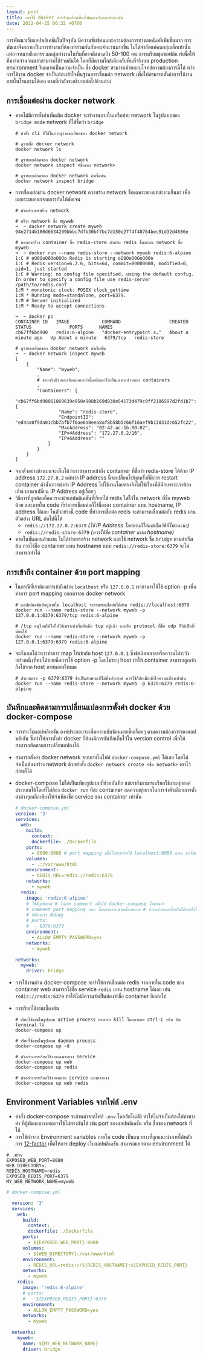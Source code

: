 ```yaml
---
layout: post
title: การใช้ docker สำหรับเตรียมพื้นที่พัฒนาเว็บแอปพลิเคชัน
date: 2022-04-25 00:32 +0700
---
```

การพัฒนาเว็บแอปพลิเคชันในปัจจุบัน มีความซับซ้อนและความต้องการทางเทคนิคที่เพิ่มขึ้นมาก
การพัฒนาจึงกลายเป็นการทำงานที่ต้องทำร่วมกันกับคนจำนวนมากขึ้น ไม่ได้จำกัดแค่คนกลุ่มเล็กเท่านั้น
แต่อาจหมายถึงการรวมกลุ่มทำงานในทีมที่อาจมีขนาดถึง 50-100 คน
การเตรียมชุดซอฟต์แวร์เพื่อให้ทีมงานจำนวนมากสามารถใช้ร่วมกันได้ โดยที่มีความใกล้เคียงกับพื้นที่จริงบน
production environment จึงกลายเป็นความจำเป็น ซึ่ง docker สามารถช่วยตอบโจทย์ความต้องการนี้ได้
ทว่าการใช้งาน docker จำเป็นต้องเข้าใจพื้นฐานการเชื่อมต่อ network เพื่อให้สามารถตั้งค่าการใช้งานภายในโรแกรมได้เอง ตามที่กำลังจะอธิบายต่อไปด้านล่าง

## การเชื่อมต่อผ่าน docker network
- หากไม่มีการตั้งค่าเพิ่มเติม docker จะทำงานภายในเครือข่าย network ในรูปแบบของ `bridge mode`
  network ที่ใช้ชื่อว่า `bridge`
  ```shell
  # คำสั่ง cli ที่ใช้ในการดูรายละเอียดของ docker network

  # ดูรายชื่อ docker network
  docker network ls

  # ดูรายละเอียดของ docker network
  docker network inspect <ชื่อของ network>

  # ดูรายละเอียดของ docker network ค่าเริ่มต้น
  docker network inspect bridge
  ```
- การเชื่อมต่อผ่าน docker network ควรสร้าง network ชื่อเฉพาะของแต่ล่ะงานขึ้นมา
  เพื่อแยกระบบออกจากการกันให้ชัดเจน
  ```shell
  # ตัวอย่างการสร้าง network

  # สร้าง network ชื่อ myweb
  ➜  ~ docker network create myweb
  94e2714b100d6634299bbbc7dfb30bf7bc7d150e27f4f48764bec91d32d4686e

  # ทดลองสร้าง container ขื่อ redis-store สำหรับ redis ขึ้นมาบน network ชื่อ myweb
  ➜  ~ docker run --name redis-store --network myweb redis:6-alpine
  1:C # oO0OoO0OoO0Oo Redis is starting oO0OoO0OoO0Oo
  1:C # Redis version=6.2.6, bits=64, commit=00000000, modified=0, pid=1, just started
  1:C # Warning: no config file specified, using the default config. In order to specify a config file use redis-server /path/to/redis.conf
  1:M * monotonic clock: POSIX clock_gettime
  1:M * Running mode=standalone, port=6379.
  1:M # Server initialized
  1:M * Ready to accept connections

  ➜  ~ docker ps
  CONTAINER ID   IMAGE            COMMAND                  CREATED              STATUS              PORTS      NAMES
  cb67ff6bd900   redis:6-alpine   "docker-entrypoint.s…"   About a minute ago   Up About a minute   6379/tcp   redis-store

  # ดูรายละเอียดของ docker network ค่าเริ่มต้น
  ➜  ~ docker network inspect myweb
  [
      {
          "Name": "myweb",
          .
          # ของจริงมีรายละเอียดเยอะกว่านี้แต่ย่อมาให้เห็นเฉพาะส่วนของ containers
          .
          "Containers": {
              "cb67ff6bd90061869639e950e908b169d830e54173d479c9ff2186597d2fd1b7": {
                  "Name": "redis-store",
                  "EndpointID": "ed4aa0f9da01cbb7bfb7f6ae6a8eea8af8b58b5c66f16aef9b13831dc652fc22",
                  "MacAddress": "02:42:ac:1b:00:02",
                  "IPv4Address": "172.27.0.2/16",
                  "IPv6Address": ""
              }
          }
      }
  ]

  ```
- จากตัวอย่างด้านบนจะเห็นได้ว่าเราสามารถเข้าถึง container ที่ชื่อว่า redis-store ได้ด้วย
  IP address `172.27.0.2` แต่ทว่า IP address นี้จะเปลี่ยนไปทุกครั้งที่มีการ restart container
  ดังนั้นการนำค่า IP Address ไปใช้งานโดยตรงจึงไม่ใช่เรื่องที่ดีนักเพราะเราต้องเสียเวลามาเปลี่ยน IP Address
  อยู่เรื่อยๆ
- วิธีการที่ถูกต้องคือควรจะนำแอปพลิเคชันที่เรียกใช้ redis ใส่ไว้ใน network ที่ชื่อ myweb ด้วย
  และภายใน code ที่ทำการเชื่อมต่อก็ใช้ชื่อของ container แทน hostname, IP address ได้เลย
  ในตัวอย่างนี้ code ที่ทำการเชื่อต่อ redis จะสามารถเชื่อมต่อกับ redis ผ่านตัวอย่าง URL ต่อไปนี้ได้
  - `redis://172.27.0.2:6379`  *(ใช้ IP Address โดยตรงก็ได้แต่เป็นวิธีที่ไม่แนะนำ)*
  - `redis://redis-store:6379`  *(ควรใช้ชื่อ container แทน hostname)*
- หากในขั้นตอนด้านบน ไม่ได้ทำการสร้าง network และใช้ network ชื่อ `bridge` ตามค่าเริ่มต้น
  การใช้ชื่อ container แทน hostname แบบ `redis://redis-store:6379` จะไม่สามารถทำได้

## การเข้าถึง container ด้วย port mapping
- ในกรณีที่เราต้องการเข้าถึงผ่าน `localhost` หรือ `127.0.0.1` เราสามารใช้ใช้ option -p เพื่อทำการ
  port mapping ออกมาจาก docker network
  ```shell
  # แอปพลิเคชันที่อยู่ภายใน localhost จะสามารถเชื่อต่อได้ผ่าน redis://localhost:6379
  docker run --name redis-store --network myweb -p 127.0.0.1:6379:6379/tcp redis:6-alpine

  # /tcp อนุโลมให้ไม่ใส่ได้เพราะค่าเริ่มต้นคือ tcp อยู่แล้ว และอีก protocol ที่ชื่อ udp ก็ไม่เป็นที่นิยมใช้
  docker run --name redis-store --network myweb -p 127.0.0.1:6379:6379 redis:6-alpine
  ```
- จะสังเกตได้ว่าเราทำการ map ให้เข้ากับ host `127.0.0.1`
  ซึ่งข้อผิดพลาดหรือความไม่ระวังอย่างหนึ่งที่พบได้บ่อยคือการใช้ option -p โดยไม่ระบุ host
  ทำให้ container สามารถถูกเข้าถึงได้จาก host ภายนอกทั้งหมด
  ```shell
  # สังเกตตรง -p 6379:6379 ซึ่งเป็นลักษณะที่ไม่พึงประสงค์ ควรใช้ก็ต่อเมื่อเข้าใจความเสี่ยงเท่านั้น
  docker run --name redis-store --network myweb -p 6379:6379 redis:6-alpine
  ```


## บันทึกและติดตามการเปลี่ยนแปลงการตั้งค่า docker ด้วย docker-compose
- การทำเว็บแอปพลิเคชัน องค์ประกอบจะเพิ่มความซับซ้อนมากขึ้นเรื่อยๆ ตามความต้องการของแอปพลิเชัน
  ซึ่งทำให้การตั้งค่า docker ก็ต้องมีการบันทึกเก็บไว้ใน version control
  เพื่อให้สามารถติดตามการเปลี่ยนแปลงได้
- สามารถตั้งค่า docker network จากภายในไฟล์ `docker-compose.yml` ได้เลย
  โดยไม่จำเป็นต้องสร้าง network ด้วยคำสั่ง `docker network create <ชื่อ network>` เอาไว้ก่อนก็ได้
- docker-compose ไม่ได้เป็นเพียงรูปแบบที่ช่วยบันทึก แต่เรายังสามารถเรียกใช้งานทุกองค์ประกอบได้โดยที่ไม่ต้อง
  `docker run` ทีล่ะ container ลดความยุ่งยากในการจำตัวเลือกการตั้งค่าต่างๆเหลือเพียงให้จำเพียงชื่อ
  service ของ container เท่านั้น

  ```yaml
  # docker-compose.yml
  version: '3'
  services:
    web:
      build:
        context: .
        dockerfile: ./Dockerfile
      ports:
        - 8080:8080 # port mapping เพื่อให้สามารถใช้ localhost:8080 แทน internal IP ได้
      volumes:
        - .:/var/www/html
      environment:
        - REDIS_URL=redis://redis:6379
      networks:
        - myweb
    redis:
      image: 'redis:6-alpine'
      # ใช้สัญลักษณ์ # ในการ comment เพื่อให้ docker-compose ไม่อ่านค่า
      # comment port mapping ออก โดยสามารถนำเครื่องหมาย # ข้างหน้าออกเพื่อเปิดใช้งานได้ในกรณี
      # ที่ต้องการ debug
      # ports:
      #  - 6379:6379
      environment:
        - ALLOW_EMPTY_PASSWORD=yes
      networks:
        - myweb

  networks:
    myweb:
      driver: bridge
  ```

- การใช้งานผ่าน docker-compose จะทำให้การเชื่อมต่อ redis จากภายใน code ของ container web
  สามารถใช้ชื่อ service `redis` แทน hostname ได้เลย เช่น `redis://redis:6379` ทำให้ไม่มีความจำเป็นต้องจำชื่อ container  อีกต่อไป

- การเรียกใช้งานเบื้องต้น
  ```shell
  # เรียกใช้งานในรูปแบบ active process สามารถ kill โดยการกด ctrl-C หรือ ปิด terminal ได้
  docker-compose up

  # เรียกใช้งานในรูปแบบ daemon process
  docker-compose up -d

  # ตัวอย่างการเรียกใช้งานเฉพาะบาง service
  docker-compose up web
  docker-compose up redis

  # ตัวอย่างการเรียกใช้งานหลาย service แบบเจาะจง
  docker-compose up web redis
  ```

## Environment Variables จากไฟล์ .env
- คำสั่ง docker-compose จะอ่านค่าจากไฟล์ `.env` โดยอัตโนมัติ
  ทำให้ไม่จำเป็นต้องใส่ค่าบางค่า ที่ผู้พัฒนาบางคนอาจใช้ไม่ตรงกันได้ เช่น port ของแอปพลิเคชัน
  หรือ ชื่อของ network ที่ใช้
- การใช้ค่าจาก Environment variables ภายใน code เป็นแนวทางที่ถูกแนะนำภายใต้หลักการ
  [12-factor](https://12factor.net/) เพื่อให้การ deploy เว็บแอปพลิเคชัน สามารถแยกตาม
  environment ได้

```.env
# .env
EXPOSED_WEB_PORT=8080
WEB_DIRECTORY=.
REDIS_HOSTNAME=redis
EXPOSED_REDIS_PORT=6379
MY_WEB_NETWORK_NAME=myweb
```

```yaml
# docker-compose.yml

  version: '3'
  services:
    web:
      build:
        context: .
        dockerfile: ./Dockerfile
      ports:
        - ${EXPOSED_WEB_PORT}:8080
      volumes:
        - ${WEB_DIRECTORY}:/var/www/html
      environment:
        - REDIS_URL=redis://${REDIS_HOSTNAME}:${EXPOSED_REDIS_PORT}
      networks:
        - myweb
    redis:
      image: 'redis:6-alpine'
      # ports:
      #  - ${EXPOSED_REDIS_PORT}:6379
      environment:
        - ALLOW_EMPTY_PASSWORD=yes
      networks:
        - myweb

  networks:
    myweb:
      name: ${MY_WEB_NETWORK_NAME}
      driver: bridge
  ```
